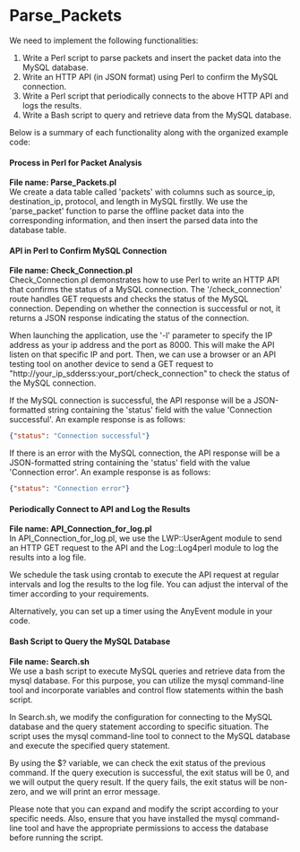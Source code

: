 # Parse_Packets

We need to implement the following functionalities:  

1. Write a Perl script to parse packets and insert the packet data into the MySQL database.
2. Write an HTTP API (in JSON format) using Perl to confirm the MySQL connection.  
3. Write a Perl script that periodically connects to the above HTTP API and logs the results.  
4. Write a Bash script to query and retrieve data from the MySQL database.  
 
Below is a summary of each functionality along with the organized example code:  

#### Process in Perl for Packet Analysis  
**File name: Parse_Packets.pl**  
We create a data table called 'packets' with columns such as source_ip, destination_ip, protocol, and length in MySQL firstlly. We use the 'parse_packet' function to parse the offline packet data into the corresponding information, and then insert the parsed data into the database table.  

#### API in Perl to Confirm MySQL Connection  
**File name: Check_Connection.pl**  
Check_Connection.pl demonstrates how to use Perl to write an HTTP API that confirms the status of a MySQL connection. The '/check_connection' route handles GET requests and checks the status of the MySQL connection. Depending on whether the connection is successful or not, it returns a JSON response indicating the status of the connection.  

When launching the application, use the '-l' parameter to specify the IP address as your ip address and the port as 8000. This will make the API listen on that specific IP and port. Then, we can use a browser or an API testing tool on another device to send a GET request to "http://your_ip_sdderss:your_port/check_connection" to check the status of the MySQL connection.  

If the MySQL connection is successful, the API response will be a JSON-formatted string containing the 'status' field with the value 'Connection successful'. An example response is as follows:  
```json
{"status": "Connection successful"}
```  
If there is an error with the MySQL connection, the API response will be a JSON-formatted string containing the 'status' field with the value 'Connection error'. An example response is as follows:  
```json
{"status": "Connection error"}
```  


#### Periodically Connect to API and Log the Results  
**File name: API_Connection_for_log.pl**  
In  API_Connection_for_log.pl, we use the LWP::UserAgent module to send an HTTP GET request to the API and the Log::Log4perl module to log the results into a log file.  

We schedule the task using crontab to execute the API request at regular intervals and log the results to the log file. You can adjust the interval of the timer according to your requirements.  

Alternatively, you can set up a timer using the AnyEvent module in your code.  

#### Bash Script to Query the MySQL Database  
**File name: Search.sh**  
We use a bash script to execute MySQL queries and retrieve data from the mysql database. For this purpose, you can utilize the mysql command-line tool and incorporate variables and control flow statements within the bash script.

In Search.sh, we modify the configuration for connecting to the MySQL database and the query statement according to specific situation. The script uses the mysql command-line tool to connect to the MySQL database and execute the specified query statement.

By using the $? variable, we can check the exit status of the previous command. If the query execution is successful, the exit status will be 0, and we will output the query result. If the query fails, the exit status will be non-zero, and we will print an error message.  

Please note that you can expand and modify the script according to your specific needs. Also, ensure that you have installed the mysql command-line tool and have the appropriate permissions to access the database before running the script.
